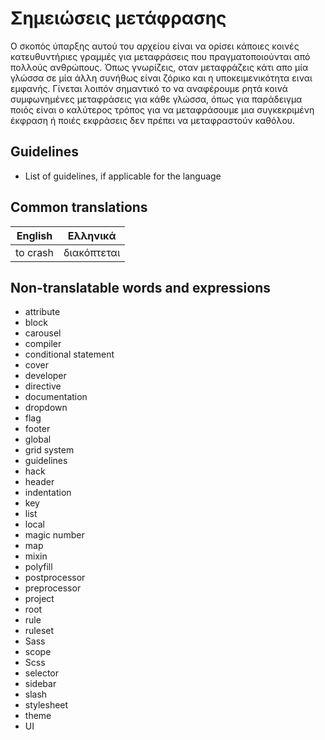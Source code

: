 # Σημειώσεις μετάφρασης

Ο σκοπός ύπαρξης αυτού του αρχείου είναι να ορίσει κάποιες κοινές κατευθυντήριες γραμμές για μεταφράσεις που πραγματοποιούνται από πολλούς ανθρώπους. Όπως γνωρίζεις, οταν μεταφράζεις κάτι απο μία γλώσσα σε μία άλλη συνήθως είναι ζόρικο και η υποκειμενικότητα ειναι εμφανής. Γίνεται λοιπόν σημαντικό το να αναφέρουμε ρητά κοινά συμφωνημένες μεταφράσεις για κάθε γλώσσα, όπως για παράδειγμα ποιός είναι ο καλύτερος τρόπος για να μεταφράσουμε μια συγκεκριμένη έκφραση ή ποιές εκφράσεις δεν πρέπει να μεταφραστούν καθόλου.

## Guidelines

* List of guidelines, if applicable for the language

## Common translations

| English                      | Ελληνικά                |
|------------------------------|-------------------------|
| to crash                     | διακόπτεται              |

## Non-translatable words and expressions

* attribute
* block
* carousel
* compiler
* conditional statement
* cover
* developer
* directive
* documentation
* dropdown
* flag
* footer
* global
* grid system
* guidelines
* hack
* header
* indentation
* key
* list
* local
* magic number
* map
* mixin
* polyfill
* postprocessor
* preprocessor
* project
* root
* rule
* ruleset
* Sass
* scope
* Scss
* selector
* sidebar
* slash
* stylesheet
* theme
* UI

